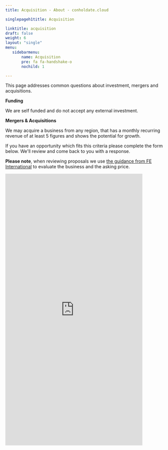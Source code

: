 ```yaml
---
title: Acquisition - About - conholdate.cloud

singlepageh1title: Acquisition

linktitle: acquisition
draft: false
weight: 6
layout: "single"
menu:
   sidebarmenu: 
       name: Acquisition
       pre: fa fa-handshake-o
       nochild: 1

---
```


<div class="box1">This page addresses common questions about investment, mergers and acquisitions.

**Funding**

We are self funded and do not accept any external investment.

**Mergers &amp; Acquisitions**

We may acquire a business from any region, that has a monthly recurring revenue of at least 5 figures and shows the potential for growth.

If you have an opportunity which fits this criteria please complete the form below. We'll review and come back to you with a response.

**Please note**, when reviewing proposals we use [the guidance from FE International](https://feinternational.com/blog/how-do-you-value-an-online-business/) to evaluate the business and the asking price.

 <iframe frameborder="0" height="850px" src="https://form.aspose.com/f/embed/607afc77de48ac478488c36e" width="85%"></iframe></div>